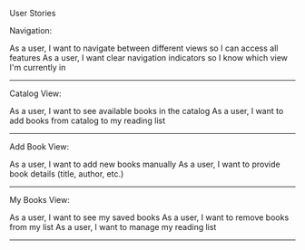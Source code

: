 User Stories

Navigation:

As a user, I want to navigate between different views so I can access all features
As a user, I want clear navigation indicators so I know which view I'm currently in

---------------------------------------------------------------------------------------

Catalog View:

As a user, I want to see available books in the catalog
As a user, I want to add books from catalog to my reading list

---------------------------------------------------------------------------------------

Add Book View:

As a user, I want to add new books manually
As a user, I want to provide book details (title, author, etc.)

---------------------------------------------------------------------------------------

My Books View:

As a user, I want to see my saved books
As a user, I want to remove books from my list
As a user, I want to manage my reading list

---------------------------------------------------------------------------------------
